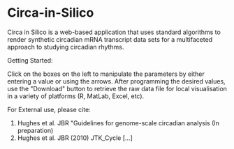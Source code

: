 # Circa-in-Silico
Circa in Silico is a web-based application that uses standard algorithms to render synthetic circadian mRNA transcript data sets for a multifaceted approach to studying circadian rhythms. 

Getting Started:

Click on the boxes on the left to manipulate the parameters by either entering a value or using the arrows.
After programming the desired values, use the "Download" button to retrieve the raw data file for local visualisation in a variety of platforms (R, MatLab, Excel, etc).


For External use, please cite: 

1. Hughes et al. JBR "Guidelines for genome-scale circadian analysis (In preparation)
2. Hughes et al. JBR (2010) JTK_Cycle [...]
